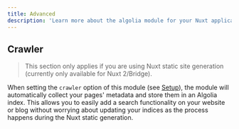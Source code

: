 ```yaml
---
title: Advanced
description: 'Learn more about the algolia module for your Nuxt application.'
---
```


## Crawler

> This section only applies if you are using Nuxt static site generation (currently only available for Nuxt 2/Bridge).

When setting the `crawler` option of this module (see [Setup](/setup#crawler)), the module will automatically collect your pages' metadata and store them in an Algolia index. This allows you to easily add a search functionality on your website or blog without worrying about updating your indices as the process happens during the Nuxt static generation. 